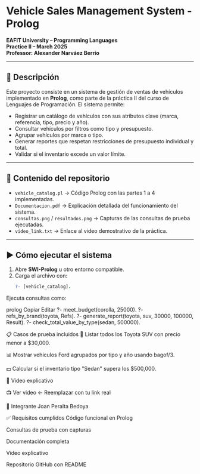 # Vehicle Sales Management System - Prolog

**EAFIT University – Programming Languages**  
**Practice II – March 2025**  
**Professor: Alexander Narváez Berrío**  

---

## 🚗 Descripción

Este proyecto consiste en un sistema de gestión de ventas de vehículos implementado en **Prolog**, como parte de la práctica II del curso de Lenguajes de Programación. El sistema permite:

- Registrar un catálogo de vehículos con sus atributos clave (marca, referencia, tipo, precio y año).
- Consultar vehículos por filtros como tipo y presupuesto.
- Agrupar vehículos por marca o tipo.
- Generar reportes que respetan restricciones de presupuesto individual y total.
- Validar si el inventario excede un valor límite.

---

## 📂 Contenido del repositorio

- `vehicle_catalog.pl` → Código Prolog con las partes 1 a 4 implementadas.
- `Documentacion.pdf` → Explicación detallada del funcionamiento del sistema.
- `consultas.png` / `resultados.png` → Capturas de las consultas de prueba ejecutadas.
- `video_link.txt` → Enlace al video demostrativo de la práctica.

---

## ▶️ Cómo ejecutar el sistema

1. Abre **SWI-Prolog** u otro entorno compatible.
2. Carga el archivo con:
   ```prolog
   ?- [vehicle_catalog].
Ejecuta consultas como:

prolog
Copiar
Editar
?- meet_budget(corolla, 25000).
?- refs_by_brand(toyota, Refs).
?- generate_report(toyota, suv, 30000, 100000, Result).
?- check_total_value_by_type(sedan, 500000).

📋 Casos de prueba incluidos
🔎 Listar todos los Toyota SUV con precio menor a $30,000.

📊 Mostrar vehículos Ford agrupados por tipo y año usando bagof/3.

💵 Calcular si el inventario tipo "Sedan" supera los $500,000.

🎥 Video explicativo

📺 Ver video ← Reemplazar con tu link real

👤 Integrante
Joan Peralta Bedoya

✅ Requisitos cumplidos
 Código funcional en Prolog

 Consultas de prueba con capturas

 Documentación completa

 Video explicativo

 Repositorio GitHub con README